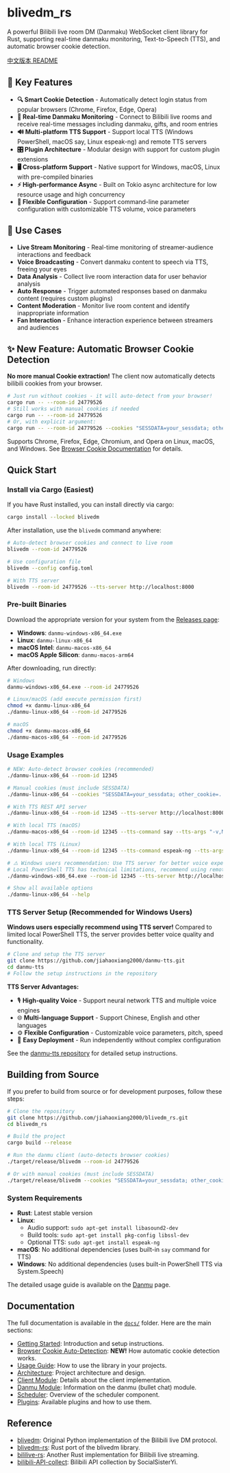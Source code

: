 # blivedm_rs

A powerful Bilibili live room DM (Danmaku) WebSocket client library for Rust, supporting real-time danmaku monitoring, Text-to-Speech (TTS), and automatic browser cookie detection.

[中文版本 README](README.md)

## 🚀 Key Features

- **🔍 Smart Cookie Detection** - Automatically detect login status from popular browsers (Chrome, Firefox, Edge, Opera)
- **💬 Real-time Danmaku Monitoring** - Connect to Bilibili live rooms and receive real-time messages including danmaku, gifts, and room entries
- **🔊 Multi-platform TTS Support** - Support local TTS (Windows PowerShell, macOS say, Linux espeak-ng) and remote TTS servers
- **🎛️ Plugin Architecture** - Modular design with support for custom plugin extensions
- **🖥️ Cross-platform Support** - Native support for Windows, macOS, Linux with pre-compiled binaries
- **⚡ High-performance Async** - Built on Tokio async architecture for low resource usage and high concurrency
- **🔧 Flexible Configuration** - Support command-line parameter configuration with customizable TTS volume, voice parameters

## 🎯 Use Cases

- **Live Stream Monitoring** - Real-time monitoring of streamer-audience interactions and feedback
- **Voice Broadcasting** - Convert danmaku content to speech via TTS, freeing your eyes
- **Data Analysis** - Collect live room interaction data for user behavior analysis
- **Auto Response** - Trigger automated responses based on danmaku content (requires custom plugins)
- **Content Moderation** - Monitor live room content and identify inappropriate information
- **Fan Interaction** - Enhance interaction experience between streamers and audiences

## ✨ New Feature: Automatic Browser Cookie Detection

**No more manual Cookie extraction!** The client now automatically detects bilibili cookies from your browser.

```bash
# Just run without cookies - it will auto-detect from your browser!
cargo run -- --room-id 24779526
# Still works with manual cookies if needed
cargo run -- --room-id 24779526
# Or, with explicit argument:
cargo run -- --room-id 24779526 --cookies "SESSDATA=your_sessdata; other_cookie=..."
```

Supports Chrome, Firefox, Edge, Chromium, and Opera on Linux, macOS, and Windows. See [Browser Cookie Documentation](docs/browser-cookies.md) for details.

## Quick Start

### Install via Cargo (Easiest)

If you have Rust installed, you can install directly via cargo:

```bash
cargo install --locked blivedm
```

After installation, use the `blivedm` command anywhere:

```bash
# Auto-detect browser cookies and connect to live room
blivedm --room-id 24779526

# Use configuration file
blivedm --config config.toml

# With TTS server
blivedm --room-id 24779526 --tts-server http://localhost:8000
```

### Pre-built Binaries

Download the appropriate version for your system from the [Releases page](https://github.com/jiahaoxiang2000/blivedm_rs/releases):

- **Windows**: `danmu-windows-x86_64.exe`
- **Linux**: `danmu-linux-x86_64`
- **macOS Intel**: `danmu-macos-x86_64`
- **macOS Apple Silicon**: `danmu-macos-arm64`

After downloading, run directly:

```bash
# Windows
danmu-windows-x86_64.exe --room-id 24779526

# Linux/macOS (add execute permission first)
chmod +x danmu-linux-x86_64
./danmu-linux-x86_64 --room-id 24779526

# macOS
chmod +x danmu-macos-x86_64
./danmu-macos-x86_64 --room-id 24779526
```

### Usage Examples

```bash
# NEW: Auto-detect browser cookies (recommended)
./danmu-linux-x86_64 --room-id 12345

# Manual cookies (must include SESSDATA)
./danmu-linux-x86_64 --cookies "SESSDATA=your_sessdata; other_cookie=..." --room-id 12345

# With TTS REST API server
./danmu-linux-x86_64 --room-id 12345 --tts-server http://localhost:8000 --tts-volume 0.7

# With local TTS (macOS)
./danmu-macos-x86_64 --room-id 12345 --tts-command say --tts-args "-v,Mei-Jia"

# With local TTS (Linux)
./danmu-linux-x86_64 --room-id 12345 --tts-command espeak-ng --tts-args "-v,cmn"

# ⚠️ Windows users recommendation: Use TTS server for better voice experience
# Local PowerShell TTS has technical limitations, recommend using remote TTS server:
./danmu-windows-x86_64.exe --room-id 12345 --tts-server http://localhost:8000

# Show all available options
./danmu-linux-x86_64 --help
```

### TTS Server Setup (Recommended for Windows Users)

**Windows users especially recommend using TTS server!** Compared to limited local PowerShell TTS, the server provides better voice quality and functionality.

```bash
# Clone and setup the TTS server
git clone https://github.com/jiahaoxiang2000/danmu-tts.git
cd danmu-tts
# Follow the setup instructions in the repository
```

**TTS Server Advantages:**
- 🎙️ **High-quality Voice** - Support neural network TTS and multiple voice engines
- 🌐 **Multi-language Support** - Support Chinese, English and other languages
- ⚙️ **Flexible Configuration** - Customizable voice parameters, pitch, speed
- 🔧 **Easy Deployment** - Run independently without complex configuration

See the [danmu-tts repository](https://github.com/jiahaoxiang2000/danmu-tts) for detailed setup instructions.

## Building from Source

If you prefer to build from source or for development purposes, follow these steps:

```bash
# Clone the repository
git clone https://github.com/jiahaoxiang2000/blivedm_rs.git
cd blivedm_rs

# Build the project
cargo build --release

# Run the danmu client (auto-detects browser cookies)
./target/release/blivedm --room-id 24779526

# Or with manual cookies (must include SESSDATA)
./target/release/blivedm --cookies "SESSDATA=your_sessdata; other_cookie=..." --room-id 24779526
```

### System Requirements

- **Rust**: Latest stable version
- **Linux**: 
  - Audio support: `sudo apt-get install libasound2-dev`
  - Build tools: `sudo apt-get install pkg-config libssl-dev`
  - Optional TTS: `sudo apt-get install espeak-ng`
- **macOS**: No additional dependencies (uses built-in `say` command for TTS)
- **Windows**: No additional dependencies (uses built-in PowerShell TTS via System.Speech)

The detailed usage guide is available on the [Danmu](docs/danmu.md) page.


## Documentation

The full documentation is available in the [`docs/`](docs/) folder. Here are the main sections:

- [Getting Started](docs/README.md): Introduction and setup instructions.
- [Browser Cookie Auto-Detection](docs/browser-cookies.md): **NEW!** How automatic cookie detection works.
- [Usage Guide](docs/usage.md): How to use the library in your projects.
- [Architecture](docs/architecture.md): Project architecture and design.
- [Client Module](docs/client.md): Details about the client implementation.
- [Danmu Module](docs/danmu.md): Information on the danmu (bullet chat) module.
- [Scheduler](docs/scheduler.md): Overview of the scheduler component.
- [Plugins](docs/plugins.md): Available plugins and how to use them.

## Reference

- [blivedm](https://github.com/xfgryujk/blivedm): Original Python implementation of the Bilibili live DM protocol.
- [blivedm-rs](https://github.com/yanglul/blivedm_rs): Rust port of the blivedm library.
- [bililive-rs](https://github.com/LightQuantumArchive/bililive-rs): Another Rust implementation for Bilibili live streaming.
- [bilibili-API-collect](https://github.com/SocialSisterYi/bilibili-API-collect): Bilibili API collection by SocialSisterYi.